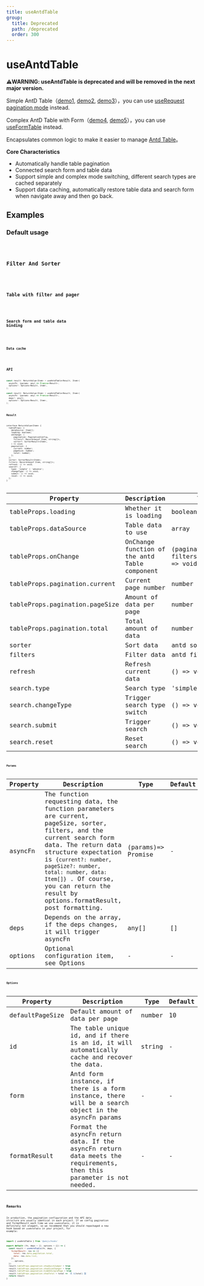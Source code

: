 ```yaml
---
title: useAntdTable
group:
  title: Deprecated
  path: /deprecated
  order: 300
---
```


# useAntdTable

<Alert>
<p><b>⚠️WARNING: useAntdTable is deprecated and will be removed in the next major version. </b></p>
<p>Simple AntD Table（<a href="#default-usage">demo1</a>, <a href="#filter-and-sorter">demo2</a>, <a href="#table-with-filter-and-pager">demo3</a>），you can use <a href="/async?anchor=pagination">useRequest pagination mode</a> instead. </p>
<p>Complex AntD Table with Form（<a href="#search-form-and-table-data-binding">demo4</a>, <a href="#data-cache">demo5</a>），you can use <a href="/antd/use-form-table">useFormTable</a> instead.</p>
</Alert>

Encapsulates common logic to make it easier to manage [Antd Table](https://ant.design/components/table/)。

**Core Characteristics**

* Automatically handle table pagination
* Connected search form and table data
* Support simple and complex mode switching, different search types are cached separately
* Support data caching, automatically restore table data and search form when navigate away and then go back.

## Examples

### Default usage

<code src="./demo/demo1.tsx" />

### Filter And Sorter

<code src="./demo/demo2.tsx" />

### Table with filter and pager

<code src="./demo/demo3.tsx" />

### Search form and table data binding

<code src="./demo/demo4.tsx" />

### Data cache

<code src="./demo/demo5.tsx" />

## API

```javascript
const result: ReturnValue<Item> = useAntdTable<Result, Item>(
  asyncFn: (params: any) => Promise<Result>,
  options?: Options<Result, Item>,
);

const result: ReturnValue<Item> = useAntdTable<Result, Item>(
  asyncFn: (params: any) => Promise<Result>,
  deps?: any[],
  options?: Options<Result, Item>,
);
```

### Result

```
interface ReturnValue<Item> {
  tableProps: {
    dataSource: Item[];
    loading: boolean;
    onChange: (
      pagination: PaginationConfig,
      filters?: Record<keyof Item, string[]>,
      sorter?: SorterResult<Item>,
    ) => void;
    pagination: {
      current: number;
      pageSize: number;
      total: number;
    };
  };
  sorter: SorterResult<Item>;
  filters: Record<keyof Item, string[]>;
  refresh: () => void;
  search?: {
    type: 'simple' | 'advance';
    changeType: () => void;
    submit: () => void;
    reset: () => void;
  };
}

```
| Property                       | Description                                   | Type                                  | Default            |
|--------------------------------|-----------------------------------------------|---------------------------------------|--------------------|
| tableProps.loading             | Whether it is loading                         | boolean                               | false              |
| tableProps.dataSource          | Table data to use                             | array                                 | -                  |
| tableProps.onChange            | OnChange function of the antd Table component | (pagination, filters, sorter) => void | -                  |
| tableProps.pagination.current  | Current page number                           | number                                | 1                  |
| tableProps.pagination.pageSize | Amount of data per page                       | number                                | 10                 |
| tableProps.pagination.total    | Total amount of data                          | number                                | 0                  |
| sorter                         | Sort data                                     | antd sorter                           | {}                 |
| filters                        | Filter data                                   | antd filters                          | {}                 |
| refresh                        | Refresh current data                          | () => void                            | -                  |
| search.type                    | Search type                                   | 'simple'\|'advance'                            |'simple' |
| search.changeType              | Trigger search type switch                    | () => void                            | -                  |
| search.submit                  | Trigger search                                | () => void                            | -                  |
| search.reset                   | Reset search                                  | () => void                            | -                  |

### Params

| Property | Description                                                                                                                                                                                                                                                                                                                    | Type               | Default |
|----------|--------------------------------------------------------------------------------------------------------------------------------------------------------------------------------------------------------------------------------------------------------------------------------------------------------------------------------|--------------------|---------|
| asyncFn  | The function requesting data, the function parameters are current, pageSize, sorter, filters, and the current search form data. The return data structure expectation is `{current?: number, pageSize?: number, total: number, data: Item[]}` . Of course, you can return the result by options.formatResult, post formatting. | (params)=> Promise | -       |
| deps     | Depends on the array, if the deps changes, it will trigger asyncFn                                                                                                                                                                                                                                                             | any[]              | []      |
| options  | Optional configuration item, see Options                                                                                                                                                                                                                                                                                       | -                  | -       |

### Options

| Property        | Description                                                                                                           | Type   | Default |
|-----------------|-----------------------------------------------------------------------------------------------------------------------|--------|---------|
| defaultPageSize | Default amount of data per page                                                                                       | number | 10      |
| id              | The table unique id, and if there is an id, it will automatically cache and recover the data.                         | string | -       |
| form            | Antd form instance, if there is a form instance, there will be a search object in the asyncFn params                  | -      | -       |
| formatResult    | Format the asyncFn return data. If the asyncFn return data meets the requirements, then this parameter is not needed. | -      | -       |


## Remarks

In production, the pagination configuration and the API data structure are usually identical in each project. If we config pagination and formatResult each time we use `useAntdTable`, it is definitely not elegant, so we recommend that you should repackaged a new hook based on `useAntdTable` in your project, for example:

```javascript
import { useAntdTable } from '@umijs/hooks'

export default (fn, deps = [], options = {}) => {
  const result = useAntdTable(fn, deps, {
    formatResult: res => ({
      total: res.data.pagination.total,
      data: res.data.list,
    }),
    ...options,
  })
  result.tableProps.pagination.showQuickJumper = true
  result.tableProps.pagination.showSizeChanger = true
  result.tableProps.pagination.hideOnSinglePage = true
  result.tableProps.pagination.showTotal = total => `共 ${total} 条`
  return result
}
```
